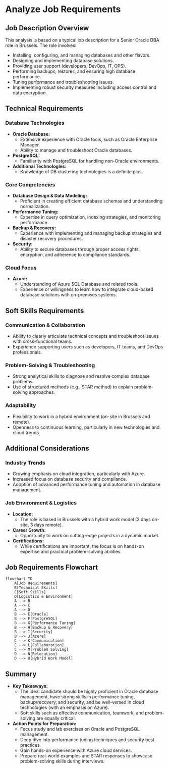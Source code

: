 # Analyze Job Requirements

## Job Description Overview
This analysis is based on a typical job description for a Senior Oracle DBA role in Brussels. The role involves:
- Installing, configuring, and managing databases and other flavors.
- Designing and implementing database solutions.
- Providing user support (developers, DevOps, IT, OPS).
- Performing backups, restores, and ensuring high database performance.
- Tuning performance and troubleshooting issues.
- Implementing robust security measures including access control and data encryption.

## Technical Requirements

### Database Technologies
- **Oracle Database:**  
  - Extensive experience with Oracle tools, such as Oracle Enterprise Manager.
  - Ability to manage and troubleshoot Oracle databases.
- **PostgreSQL:**  
  - Familiarity with PostgreSQL for handling non-Oracle environments.
- **Additional Technologies:**  
  - Knowledge of DB clustering technologies is a definite plus.

### Core Competencies
- **Database Design & Data Modeling:**  
  - Proficient in creating efficient database schemas and understanding normalization.
- **Performance Tuning:**  
  - Expertise in query optimization, indexing strategies, and monitoring performance.
- **Backup & Recovery:**  
  - Experience with implementing and managing backup strategies and disaster recovery procedures.
- **Security:**  
  - Ability to secure databases through proper access rights, encryption, and adherence to compliance standards.

### Cloud Focus
- **Azure:**  
  - Understanding of Azure SQL Database and related tools.
  - Experience or willingness to learn how to integrate cloud-based database solutions with on-premises systems.

## Soft Skills Requirements

### Communication & Collaboration
- Ability to clearly articulate technical concepts and troubleshoot issues with cross-functional teams.
- Experience supporting users such as developers, IT teams, and DevOps professionals.

### Problem-Solving & Troubleshooting
- Strong analytical skills to diagnose and resolve complex database problems.
- Use of structured methods (e.g., STAR method) to explain problem-solving approaches.

### Adaptability
- Flexibility to work in a hybrid environment (on-site in Brussels and remote).
- Openness to continuous learning, particularly in new technologies and cloud trends.

## Additional Considerations

### Industry Trends
- Growing emphasis on cloud integration, particularly with Azure.
- Increased focus on database security and compliance.
- Adoption of advanced performance tuning and automation in database management.

### Job Environment & Logistics
- **Location:**  
  - The role is based in Brussels with a hybrid work model (2 days on-site, 3 days remote).
- **Career Growth:**  
  - Opportunity to work on cutting-edge projects in a dynamic market.
- **Certifications:**  
  - While certifications are important, the focus is on hands-on expertise and practical problem-solving abilities.

## Job Requirements Flowchart

```mermaid
flowchart TD
    A[Job Requirements]
    B[Technical Skills]
    C[Soft Skills]
    D[Logistics & Environment]
    A --> B
    A --> C
    A --> D
    B --> E[Oracle]
    B --> F[PostgreSQL]
    B --> G[Performance Tuning]
    B --> H[Backup & Recovery]
    B --> I[Security]
    B --> J[Azure]
    C --> K[Communication]
    C --> L[Collaboration]
    C --> M[Problem Solving]
    D --> N[Relocation]
    D --> O[Hybrid Work Model]
```

## Summary
- **Key Takeaways:**  
  - The ideal candidate should be highly proficient in Oracle database management, have strong skills in performance tuning, backup/recovery, and security, and be well-versed in cloud technologies (with an emphasis on Azure).  
  - Soft skills such as effective communication, teamwork, and problem-solving are equally critical.
- **Action Points for Preparation:**  
  - Focus study and lab exercises on Oracle and PostgreSQL management.
  - Deep dive into performance tuning techniques and security best practices.
  - Gain hands-on experience with Azure cloud services.
  - Prepare real-world examples and STAR responses to showcase problem-solving skills during interviews.
